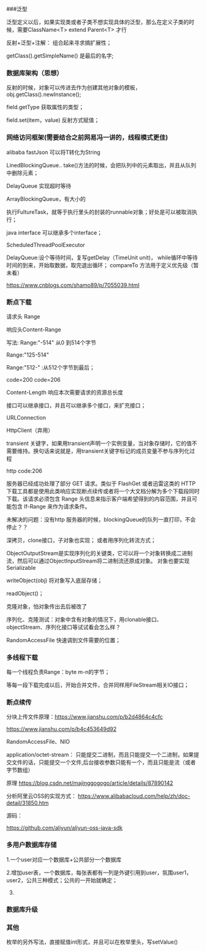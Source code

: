 ###泛型

泛型定义以后，如果实现类或者子类不想实现具体的泛型，那么在定义子类的时候，需要ClassName\<T> extend Parent\<T> 才行

反射+泛型+注解： 组合起来寻求搞扩展性；

getClass().getSimpleName() 是最后的名字;

### 数据库架构（思想）
反射的时候，对象可以传进去作为创建其他对象的模板，obj.getClass().newInstance();

field.getType 获取属性的类型；

field.set(item，value) 反射方式赋值；

### 网络访问框架(需要结合之前网易冯一讲的，线程模式更佳)
alibaba fastJson 可以将T转化为String

LinedBlockingQueue..  take()方法的时候，会把队列中的元素取出，并且从队列中删除元素；

DelayQueue 实现超时等待  

ArrayBlockingQueue，有大小的

执行FultureTask，就等于执行里头的封装的runnable对象；好处是可以被取消执行；

java interface 可以继承多个interface；

ScheduledThreadPoolExecutor

DelayQueue:设个等待时间，复写getDelay（TimeUnit unit)， while循环中等待时间的到来，开始取数据，取完退出循环； compareTo 方法用于定义优先级（暂未看）

https://www.cnblogs.com/shamo89/p/7055039.html


### 断点下载

请求头 Range

响应头Content-Range

写法: Range:"-514" 从0 到514个字节

Range:"125-514"

Range:"512-" :从512个字节到最后；

code=200  code=206

Content-Length 响应本次需要请求的资源总长度

接口可以继承接口，并且可以继承多个接口，来扩充接口；

URLConnection 

HttpClient（弃用）

transient 关键字，如果用transient声明一个实例变量，当对象存储时，它的值不需要维持。换句话来说就是，用transient关键字标记的成员变量不参与序列化过程

http code:206  

服务器已经成功处理了部分 GET 请求。类似于 FlashGet 或者迅雷这类的 HTTP 下载工具都是使用此类响应实现断点续传或者将一个大文档分解为多个下载段同时下载。该请求必须包含 Range 头信息来指示客户端希望得到的内容范围，并且可能包含 If-Range 来作为请求条件。

未解决的问题：没有http 服务器的时候，blockingQueue的队列一直打印，不会停止？？

深拷贝，clone接口，子对象也实现；  或者用序列化转流方式；


ObjectOutputStream是实现序列化的关键类，它可以将一个对象转换成二进制流，然后可以通过ObjectInputStream将二进制流还原成对象。 对象也要实现Serializable

writeObject(obj) 将对象写入底层存储；

readObject()；

克隆对象，怕对象传出去后被改了

序列化、克隆测试：对象中含有对象的情况下，用clonable接口、objectStream、序列化接口等试试看会怎么样？

RandomAccessFile 快速调到文件需要的位置；
### 多线程下载
每一个线程负责Range：byte m-n的字节；

等每一段下载完成以后，开始合并文件，合并同样用FileStream相关IO接口；

### 断点续传
分块上传文件原理：https://www.jianshu.com/p/b2d4864c4cfc

https://www.jianshu.com/p/b4c453649d92

RandomAccessFile、NIO

application/octet-stream： 只能提交二进制，而且只能提交一个二进制，如果提交文件的话，只能提交一个文件,后台接收参数只能有一个，而且只能是流（或者字节数组）

原理
https://blog.csdn.net/majinggogogo/article/details/87890142

分析阿里云OSS的实现方式：
https://www.alibabacloud.com/help/zh/doc-detail/31850.htm

源码：

https://github.com/aliyun/aliyun-oss-java-sdk

### 多用户数据库存储

1.一个user对应一个数据库+公共部分一个数据库

2.增加user表，一个数据库，每张表都有一列是外键引用到user，氛围user1，user2，公共三种模式；公共的一开始就确定；

3.

### 数据库升级




### 其他

枚举的另外写法，直接赋值int形式，并且可以在枚举里头，写setValue()
